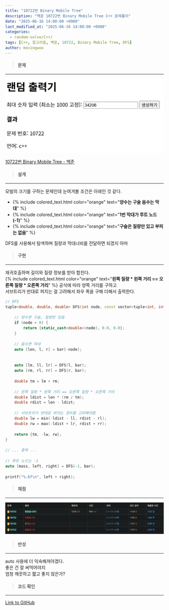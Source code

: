 ```yaml
---
title: "10722번 Binary Mobile Tree"
description: "백준 10722번 Binary Mobile Tree C++ 문제풀이"
date: "2025-06-16 14:00:00 +0900"
last_modified_at: "2025-06-16 14:00:00 +0900"
categories: 
  - random-solve/C++/
tags: [C++, 알고리즘, 백준, 10722, Binary Mobile Tree, DFS]
author: movingwoo
---
```

> #### 문제  
---  
  
![img01](/assets/images/posts/random-solve/C++/2025-06-16-10722/img01.webp)  
  
[10722번 Binary Mobile Tree - 백준](https://www.acmicpc.net/problem/10722)  
  
> #### 설계  
---  
  
모빌의 크기를 구하는 문제인데 눈여겨볼 조건은 아래인 것 같다.  
- {% include colored_text.html color="orange" text="**양수는 구슬 음수는 막대**" %}
- {% include colored_text.html color="orange" text="**1번 막대가 루트 노드 (-1)**" %}
- {% include colored_text.html color="orange" text="**구슬은 질량만 있고 부피는 없음**" %}
  
DFS를 사용해서 탐색하며 질량과 막대너비를 전달하면 되겠지 아마  
  
> #### 구현  
---  
  
재귀호출하며 길이와 질량 정보를 받아 합친다.  
{% include colored_text.html color="orange" text="**왼쪽 질량 * 왼쪽 거리 == 오른쪽 질량 * 오른쪽 거리**" %} 공식에 따라 양쪽 거리를 구하고  
서브트리가 반대로 퍼지는 걸 고려해서 좌우 폭을 구해 더해서 출력한다.  
  
```cpp
// DFS
tuple<double, double, double> DFS(int node, const vector<tuple<int, int, int>> &bar) {

    // 양수면 구슬, 질량만 있음
    if (node > 0) {
        return {static_cast<double>(node), 0.0, 0.0};
    }

    // 음수면 막대
    auto [len, l, r] = bar[-node];


    auto [lm, ll, lr] = DFS(l, bar);
    auto [rm, rl, rr] = DFS(r, bar);

    double tm = lm + rm;

    // 왼쪽 질량 * 왼쪽 거리 == 오른쪽 질량 * 오른쪽 거리
    double ldist = len * (rm / tm);
    double rdist = len - ldist;

    // 서브트리가 반대로 퍼지는 경우를 고려해야함
    double lw = min(-ldist - ll, rdist - rl);
    double rw = max(-ldist + lr, rdist + rr);

    return {tm, -lw, rw};
}

// ... 중략 ...

// 루트 노드는 -1
auto [mass, left, right] = DFS(-1, bar);

printf("%.6f\n", left + right);
```
  
> #### 채점  
---  
  
![img02](/assets/images/posts/random-solve/C++/2025-06-16-10722/img02.webp)  
  
> #### 반성  
---  
  
auto 사용에 더 익숙해져야겠다.  
좋은 건 잘 써먹어야지  
엄청 깨끗하고 짧고 좋지 않은가?  
  
> #### 코드 확인   
---  
  
[Link to GitHub](https://raw.githubusercontent.com/movingwoo/movingwoo-snippets/refs/heads/main/random-solve/C%2B%2B/2025-06-16-10722.cpp)


